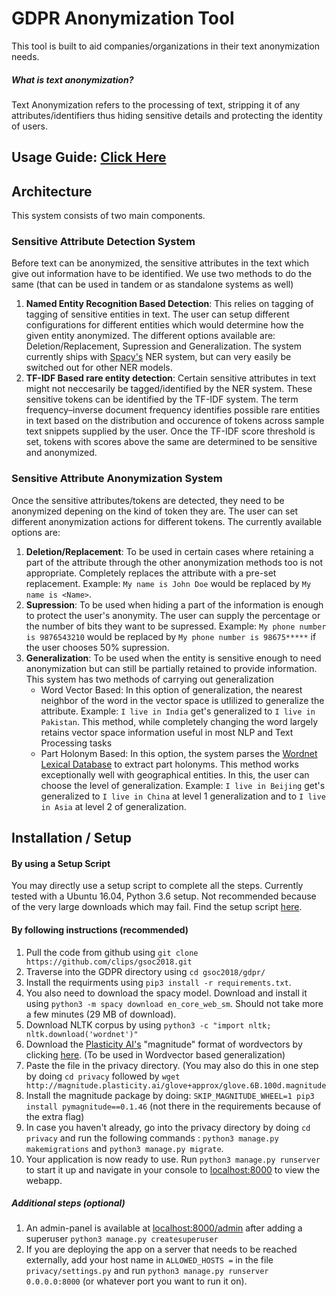 # GDPR Anonymization Tool
This tool is built to aid companies/organizations in their text anonymization needs.
##### What is text anonymization?
Text Anonymization refers to the processing of text, stripping it of any attributes/identifiers thus hiding sensitive details and protecting the identity of users.
## Usage Guide:  [Click Here](https://github.com/clips/gsoc2018/tree/master/gdpr/USAGE_GUIDE)

## Architecture
This system consists of two main components.

 ### Sensitive Attribute Detection System
Before text can be anonymized, the sensitive attributes in the text which give out information have to be identified. We use two methods to do the same (that can be used in tandem or as standalone systems as well)

 1. **Named Entity Recognition Based Detection**: This relies on tagging of tagging of sensitive entities in text. The user can setup different configurations for different entities which would determine how the given entity anonymized. The different options available are:  Deletion/Replacement, Supression and Generalization. The system currently ships with [Spacy's](https://spacy.io/) NER system, but can very easily be switched out for other NER models. 
 2. **TF-IDF Based rare entity detection**: Certain sensitive attributes in text might not neccesarily be tagged/identified by the NER system. These sensitive tokens can be identified by the TF-IDF system. The  term frequency–inverse document frequency identifies possible rare entities in text based on the distribution and occurence of tokens across sample text snippets supplied by the user. Once the TF-IDF score threshold is set, tokens with scores above the same are determined to be sensitive and anonymized.

 ### Sensitive Attribute Anonymization System
 Once the sensitive attributes/tokens are detected, they need to be anonymized depening on the kind of token they are. The user can set different anonymization actions for different tokens. The currently available options are:
 1.  **Deletion/Replacement**: To be used in certain cases where retaining a part of the attribute through the other anonymization methods too is not appropriate. Completely replaces the attribute with a pre-set replacement. 
 Example: `My name is John Doe` would be replaced by `My name is <Name>`.
 2. **Supression**:  To be used when hiding a part of the information is enough to protect the user's anonymity. The user can supply the percentage or the number of bits they want to be supressed. 
 Example: `My phone number is 9876543210` would be replaced by `My phone number is 98675*****` if the user chooses 50% supression. 
 3. **Generalization**: To be used when the entity is sensitive enough to need anonymization but can still be partially retained to provide information. This system has two methods of carrying out generalization
    * Word Vector Based: In this option of generalization, the nearest neighbor of the word in the vector space is utlilized to generalize the attribute. 
Example: `I live in India` get's generalized to `I live in Pakistan`. 
This method, while completely changing the word largely retains vector space information useful in most NLP and Text Processing tasks
    * Part Holonym Based: In this option, the system parses the [Wordnet Lexical Database](https://wordnet.princeton.edu/) to extract part holonyms. This method works exceptionally well with geographical entities. In this, the user can choose the level of generalization. 
Example: `I live in Beijing` get's generalized to `I live in China` at level 1 generalization and to `I live in Asia` at level 2 of generalization.

## Installation / Setup
#### By using a Setup Script
You may directly use a setup script to complete all the steps. Currently tested with a Ubuntu 16.04, Python 3.6 setup. Not recommended because of the very large downloads which may fail. Find the setup script [here](https://github.com/clips/gsoc2018/blob/master/gdpr/setup.sh).  
#### By following instructions (recommended) 
 1. Pull the code from github using `git clone https://github.com/clips/gsoc2018.git`
 2. Traverse into the GDPR directory using `cd gsoc2018/gdpr/`
 3. Install the requirments using `pip3 install -r requirements.txt`. 
 4. You also need to download the spacy model. Download and install it using `python3 -m spacy download en_core_web_sm`. Should not take more a few minutes (29 MB of download).
 5. Download NLTK corpus by using `python3 -c "import nltk; nltk.download('wordnet')"`
 6.  Download the [Plasticity AI's](https://github.com/plasticityai/magnitude) "magnitude" format of wordvectors by clicking [here](http://magnitude.plasticity.ai/glove+approx/glove.6B.100d.magnitude). (To be used in Wordvector based generalization)
 7. Paste the file in the privacy directory.  (You may also do this in one step by doing `cd privacy` followed by 
`wget http://magnitude.plasticity.ai/glove+approx/glove.6B.100d.magnitude` 
 8. Install the magnitude package by doing: `SKIP_MAGNITUDE_WHEEL=1 pip3 install pymagnitude==0.1.46` (not there in the requirements because of the extra flag)
 9. In case you haven't already, go into the privacy directory by doing `cd privacy` and run the following commands : `python3 manage.py makemigrations` and `python3 manage.py migrate`. 
 10. Your application is now ready to use. Run `python3 manage.py runserver` to start it up and navigate in your console to [localhost:8000](localhost:8000) to view the webapp.
 
##### Additional steps (optional) 
1. An admin-panel is available at [localhost:8000/admin](localhost:8000/admin) after adding a superuser `python3 manage.py createsuperuser`
2. If you are deploying the app on a server that needs to be reached externally, add your host name in `ALLOWED_HOSTS =` in the file `privacy/settings.py` and run `python3 manage.py runserver 0.0.0.0:8000` (or whatever port you want to run it on).
